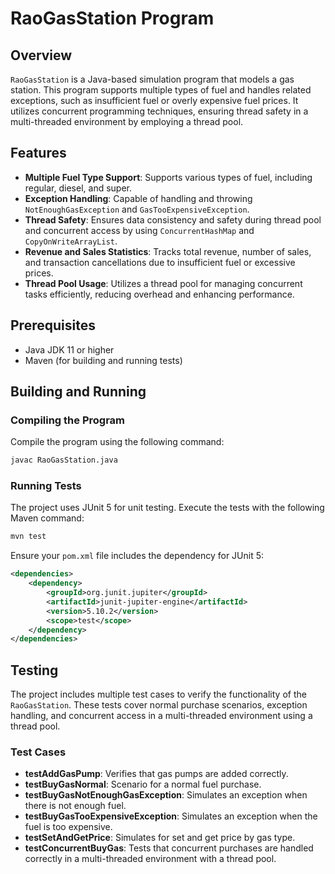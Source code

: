 # RaoGasStation Program

## Overview

`RaoGasStation` is a Java-based simulation program that models a gas station. This program supports multiple types of fuel and handles related exceptions, such as insufficient fuel or overly expensive fuel prices. It utilizes concurrent programming techniques, ensuring thread safety in a multi-threaded environment by employing a thread pool.

## Features

- **Multiple Fuel Type Support**: Supports various types of fuel, including regular, diesel, and super.
- **Exception Handling**: Capable of handling and throwing `NotEnoughGasException` and `GasTooExpensiveException`.
- **Thread Safety**: Ensures data consistency and safety during thread pool and concurrent access by using `ConcurrentHashMap` and `CopyOnWriteArrayList`.
- **Revenue and Sales Statistics**: Tracks total revenue, number of sales, and transaction cancellations due to insufficient fuel or excessive prices.
- **Thread Pool Usage**: Utilizes a thread pool for managing concurrent tasks efficiently, reducing overhead and enhancing performance.

## Prerequisites

- Java JDK 11 or higher
- Maven (for building and running tests)

## Building and Running

### Compiling the Program

Compile the program using the following command:

```bash
javac RaoGasStation.java
```

### Running Tests

The project uses JUnit 5 for unit testing. Execute the tests with the following Maven command:

```bash
mvn test
```

Ensure your `pom.xml` file includes the dependency for JUnit 5:

```xml
<dependencies>
    <dependency>
        <groupId>org.junit.jupiter</groupId>
        <artifactId>junit-jupiter-engine</artifactId>
        <version>5.10.2</version>
        <scope>test</scope>
    </dependency>
</dependencies>
```

## Testing

The project includes multiple test cases to verify the functionality of the `RaoGasStation`. These tests cover normal purchase scenarios, exception handling, and concurrent access in a multi-threaded environment using a thread pool.

### Test Cases

- **testAddGasPump**: Verifies that gas pumps are added correctly.
- **testBuyGasNormal**: Scenario for a normal fuel purchase.
- **testBuyGasNotEnoughGasException**: Simulates an exception when there is not enough fuel.
- **testBuyGasTooExpensiveException**: Simulates an exception when the fuel is too expensive.
- **testSetAndGetPrice**: Simulates for set and get price by gas type.
- **testConcurrentBuyGas**: Tests that concurrent purchases are handled correctly in a multi-threaded environment with a thread pool.

